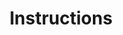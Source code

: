 ---
layout: tag-list
type: tag
title: Instructions
slug: instructions
category: study
sidebar: true
description: >
    Simple, Frequent Instructions during development in linux, git, etc.
---